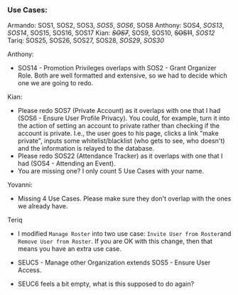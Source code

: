### Use Cases:

Armando:
	SOS1, SOS2, SOS3, *SOS5*, *SOS6*, SOS8
Anthony:
	SOS4, *SOS13*, *SOS14*, SOS15, SOS16, SOS17
Kian:
	~~*SOS7*~~, SOS9, SOS10, ~~SOS11~~, *SOS12*
Tariq:
	SOS25, SOS26, SOS27, SOS28, *SOS29*, *SOS30*


Anthony:
* SOS14 - Promotion Privileges overlaps with SOS2 - Grant Organizer Role. Both are well formatted and extensive, so we had to decide which one we are going to redo. 

Kian:
* Please redo SOS7 (Private Account) as it overlaps with one that I had (SOS6 - Ensure User Profile Privacy). You could, for example, turn it into the action of setting an account to private rather than checking if the account is private. I.e., the user goes to his page, clicks a link "make private", inputs some whitelist/blacklist (who gets to see, who doesn't) and the information is relayed to the database. 
* Please redo SOS22 (Attendance Tracker) as it overlaps with one that I had (SOS4 - Attending an Event). 
* You are missing one? I only count 5 Use Cases with your name.

Yovanni:
* Missing 4 Use Cases. Please make sure they don't overlap with the ones we already have. 

Teriq
* I modified `Manage Roster` into two use case: `Invite User from Roster`and `Remove User from Roster`. If you are OK with this change, then that means you have an extra use case. 


* SEUC5 - Manage other Organization extends SOS5 - Ensure User Access.
* SEUC6 feels a bit empty, what is this supposed to do again?
